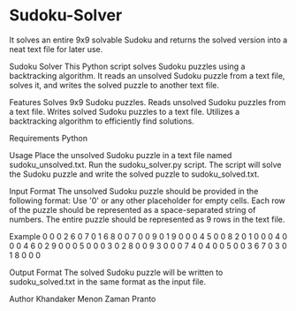 # Sudoku-Solver
It solves an entire 9x9 solvable Sudoku and returns the solved version into a neat text file for later use.

Sudoku Solver
This Python script solves Sudoku puzzles using a backtracking algorithm. It reads an unsolved Sudoku puzzle from a text file, solves it, and writes the solved puzzle to another text file.

Features
Solves 9x9 Sudoku puzzles.
Reads unsolved Sudoku puzzles from a text file.
Writes solved Sudoku puzzles to a text file.
Utilizes a backtracking algorithm to efficiently find solutions.

Requirements
Python

Usage
Place the unsolved Sudoku puzzle in a text file named sudoku_unsolved.txt.
Run the sudoku_solver.py script.
The script will solve the Sudoku puzzle and write the solved puzzle to sudoku_solved.txt.

Input Format
The unsolved Sudoku puzzle should be provided in the following format:
Use '0' or any other placeholder for empty cells.
Each row of the puzzle should be represented as a space-separated string of numbers.
The entire puzzle should be represented as 9 rows in the text file.

Example
0 0 0 2 6 0 7 0 1
6 8 0 0 7 0 0 9 0
1 9 0 0 0 4 5 0 0
8 2 0 1 0 0 0 4 0
0 0 4 6 0 2 9 0 0
0 5 0 0 0 3 0 2 8
0 0 9 3 0 0 0 7 4
0 4 0 0 5 0 0 3 6
7 0 3 0 1 8 0 0 0

Output Format
The solved Sudoku puzzle will be written to sudoku_solved.txt in the same format as the input file.

Author
Khandaker Menon Zaman Pranto

